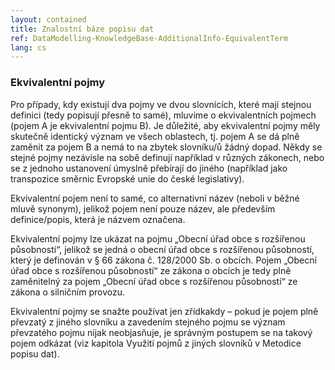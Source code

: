```yaml
---
layout: contained
title: Znalostní báze popisu dat
ref: DataModelling-KnowledgeBase-AdditionalInfo-EquivalentTerm
lang: cs
---
```


### Ekvivalentní pojmy

Pro případy, kdy existují dva pojmy ve dvou slovnících, které mají stejnou definici (tedy popisují přesně to samé), mluvíme o ekvivalentních pojmech (pojem A je ekvivalentní pojmu B). Je důležité, aby ekvivalentní pojmy měly skutečně identický význam ve všech oblastech, tj. pojem A se dá plně zaměnit za pojem B a nemá to na zbytek slovníku/ů žádný dopad. Někdy se stejné pojmy nezávisle na sobě definují například v různých zákonech, nebo se z jednoho ustanovení úmyslně přebírají do jiného (například jako transpozice směrnic Evropské unie do české legislativy).

Ekvivalentní pojem není to samé, co alternativní název (neboli v běžné mluvě synonym), jelikož pojem není pouze název, ale především definice/popis, která je názvem označena.

Ekvivalentní pojmy lze ukázat na pojmu „Obecní úřad obce s rozšířenou působností“, jelikož se jedná o obecní úřad obce s rozšířenou působností, který je definován v § 66 zákona č. 128/2000 Sb. o obcích. Pojem „Obecní úřad obce s rozšířenou působností“ ze zákona o obcích je tedy plně zaměnitelný za pojem „Obecní úřad obce s rozšířenou působností“ ze zákona o silničním provozu.

Ekvivalentní pojmy se snažte používat jen zřídkakdy – pokud je pojem plně převzatý z jiného slovníku a zavedením stejného pojmu se význam převzatého pojmu nijak neobjasňuje, je správným postupem se na takový pojem odkázat (viz kapitola Využití pojmů z jiných slovníků v Metodice popisu dat).
